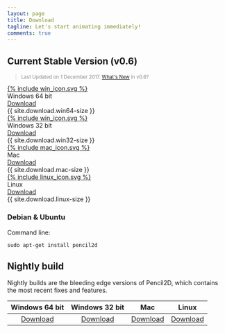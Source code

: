 ```yaml
---
layout: page
title: Download
tagline: Let's start animating immediately! 
comments: true
---
```


## Current Stable Version (v0.6)

<blockquote style="color:#898989;font-size:0.8em">
Last Updated on 1 December 2017. 
<a href="/2017/12/introducing-pencil2d-0.6.html">What's New</a> in v0.6?
</blockquote>

<div class="download-tiles">
<div></div>
<div class="download-tile">
  <a href="{{ site.download.win64 }}">
    {% include win_icon.svg %} 
  </a><br>
  Windows 64 bit <br>
  <a href="{{ site.download.win64 }}">Download</a>
  <div class="download-size">{{ site.download.win64-size }}</div>
</div>

<div class="download-tile">
  <a href="{{ site.download.win32 }}">
    {% include win_icon.svg %}
  </a><br>
  Windows 32 bit <br>
  <a href="{{ site.download.win32 }}">Download</a>
  <div class="download-size">{{ site.download.win32-size }}</div>
</div>

<div class="download-tile">
  <a href="{{ site.download.mac }}">
    {% include mac_icon.svg %}
  </a><br>
  Mac <br>
  <a href="{{ site.download.mac }}">Download</a>
  <div class="download-size">{{ site.download.mac-size }}</div>
</div>

<div class="download-tile">
  <a href="{{ site.download.linux }}">
    {% include linux_icon.svg %}
  </a><br>
  Linux <br>
  <a href="{{ site.download.linux }}">Download</a>
  <div class="download-size">{{ site.download.linux-size }}</div>
</div>

</div>
<div style="clear:both"></div>


### Debian & Ubuntu

Command line:
```
sudo apt-get install pencil2d
```

## Nightly build <a name="nightlybuild"></a>

Nightly builds are the bleeding edge versions of Pencil2D, which contains the most recent fixes and features.

| Windows 64 bit   | Windows 32 bit    | Mac             | Linux             |
| :--------------: | :---------------: | :-------------: | :---------------: |
| [Download][0]    | [Download][1]     | [Download][2]   | [Download][3]     |

[0]: https://goo.gl/5pZXED
[1]: https://goo.gl/0rbHu6
[2]: https://goo.gl/PXsLCI
[3]: https://goo.gl/NQuJYr
